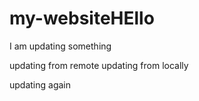 # my-websiteHEllo
I am updating something

updating from remote 
updating from locally


updating again
